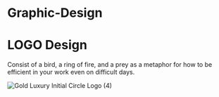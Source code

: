 # Graphic-Design

# LOGO Design
Consist of a bird, a ring of fire, and a prey as a metaphor for how to be efficient in your work even on difficult days. 

![Gold Luxury Initial Circle Logo (4)](https://user-images.githubusercontent.com/100293680/212480001-bef2b14a-bd0f-4910-a651-abfb97e40b25.png)
